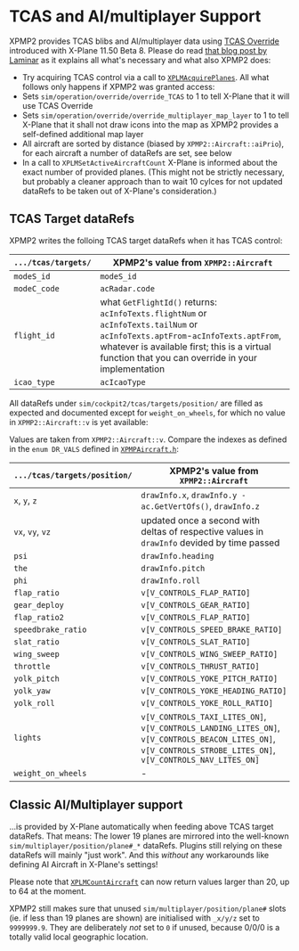 TCAS and AI/multiplayer Support
==

XPMP2 provides TCAS blibs and AI/multiplayer data using
[TCAS Override](https://developer.x-plane.com/article/overriding-tcas-and-providing-traffic-information/)
introduced with X-Plane 11.50 Beta 8. Please do read
[that blog post by Laminar](https://developer.x-plane.com/article/overriding-tcas-and-providing-traffic-information/)
as it explains all what's necessary and what also XPMP2 does:

- Try acquiring TCAS control via a call to
  [`XPLMAcquirePlanes`](https://developer.x-plane.com/sdk/XPLMPlanes/#XPLMAcquirePlanes).
  All what follows only happens if XPMP2 was granted access:
- Sets `sim/operation/override/override_TCAS` to 1 to tell X-Plane that it
  will use TCAS Override
- Sets `sim/operation/override/override_multiplayer_map_layer` to 1 to tell
  X-Plane that it shall not draw icons into the map as XPMP2 provides
  a self-defined additional map layer
- All aircraft are sorted by distance (biased by `XPMP2::Aircraft::aiPrio`),
  for each aircraft a number of dataRefs are set, see below
- In a call to `XPLMSetActiveAircraftCount` X-Plane is informed about
  the exact number of provided planes. (This might not be strictly necessary,
  but probably a cleaner approach than to wait 10 cylces for not
  updated dataRefs to be taken out of X-Plane's consideration.)

TCAS Target dataRefs
--

XPMP2 writes the folloing TCAS target dataRefs when it has TCAS control:

`.../tcas/targets/` | XPMP2's value from `XPMP2::Aircraft`
------------------- | --------------------
`modeS_id`          | `modeS_id`
`modeC_code`        | `acRadar.code`
`flight_id`         | what `GetFlightId()` returns: `acInfoTexts.flightNum` or `acInfoTexts.tailNum` or `acInfoTexts.aptFrom`-`acInfoTexts.aptFrom`, whatever is available first; this is a virtual function that you can override in your implementation
`icao_type`         | `acIcaoType`

All dataRefs under `sim/cockpit2/tcas/targets/position/` are filled as expected
and documented except for `weight_on_wheels`, for which no value in
`XPMP2::Aircraft::v` is yet available:

Values are taken from `XPMP2::Aircraft::v`. Compare the indexes as defined
in the `enum DR_VALS` defined in [`XPMPAircraft.h`](html/XPMPAircraft_8h.html):

`.../tcas/targets/position/` | XPMP2's value from `XPMP2::Aircraft`
---------------------------- | ---------------------
`x`, `y`, `z`                | `drawInfo.x`, `drawInfo.y - ac.GetVertOfs()`, `drawInfo.z`
`vx`, `vy`, `vz`             | updated once a second with deltas of respective values in `drawInfo` devided by time passed
`psi`                        | `drawInfo.heading`
`the`                        | `drawInfo.pitch`
`phi`                        | `drawInfo.roll`
`flap_ratio`                 | `v[V_CONTROLS_FLAP_RATIO]`
`gear_deploy`                | `v[V_CONTROLS_GEAR_RATIO]`
`flap_ratio2`                | `v[V_CONTROLS_FLAP_RATIO]`
`speedbrake_ratio`           | `v[V_CONTROLS_SPEED_BRAKE_RATIO]`
`slat_ratio`                 | `v[V_CONTROLS_SLAT_RATIO]`
`wing_sweep`                 | `v[V_CONTROLS_WING_SWEEP_RATIO]`
`throttle`                   | `v[V_CONTROLS_THRUST_RATIO]`
`yolk_pitch`                 | `v[V_CONTROLS_YOKE_PITCH_RATIO]`
`yolk_yaw`                   | `v[V_CONTROLS_YOKE_HEADING_RATIO]`
`yolk_roll`                  | `v[V_CONTROLS_YOKE_ROLL_RATIO]`
`lights`                     | `v[V_CONTROLS_TAXI_LITES_ON]`, `v[V_CONTROLS_LANDING_LITES_ON]`, `v[V_CONTROLS_BEACON_LITES_ON]`, `v[V_CONTROLS_STROBE_LITES_ON]`, `v[V_CONTROLS_NAV_LITES_ON]`
`weight_on_wheels`           | -

Classic AI/Multiplayer support
--

...is provided by X-Plane automatically when feeding above TCAS target dataRefs.
That means: The lower 19 planes are mirrored into the well-known
`sim/multiplayer/position/plane#_*` dataRefs. Plugins still relying on these
dataRefs will mainly "just work". And this _without_ any workarounds like
defining AI Aircraft in X-Plane's settings!

Please note that
[`XPLMCountAircraft`](https://developer.x-plane.com/sdk/XPLMPlanes/#XPLMCountAircraft)
can now return values larger than 20,
up to 64 at the moment.

XPMP2 still makes sure that unused `sim/multiplayer/position/plane#` slots
(ie. if less than 19 planes are shown) are initialised with `_x/y/z` set to `9999999.9`.
They are deliberately _not_ set to `0` if unused, because 0/0/0 is a totally
valid local geographic location.
